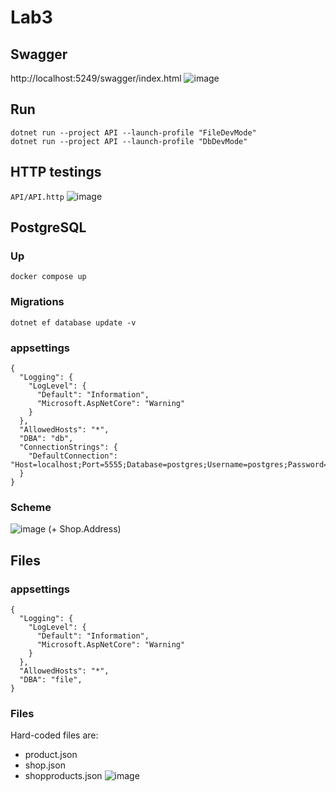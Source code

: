 # Lab3

## Swagger 
http://localhost:5249/swagger/index.html
![image](https://github.com/user-attachments/assets/6d14f76d-7c13-4dab-80e2-b1b83838730e)


## Run
```
dotnet run --project API --launch-profile "FileDevMode"
dotnet run --project API --launch-profile "DbDevMode"
```

## HTTP testings
`API/API.http`
![image](https://github.com/user-attachments/assets/b3c88342-28d6-406d-af81-ec00ff1c1772)


## PostgreSQL 
### Up
```
docker compose up
```

### Migrations
```
dotnet ef database update -v
```

### appsettings
```
{
  "Logging": {
    "LogLevel": {
      "Default": "Information",
      "Microsoft.AspNetCore": "Warning"
    }
  },
  "AllowedHosts": "*",
  "DBA": "db",
  "ConnectionStrings": {
    "DefaultConnection": "Host=localhost;Port=5555;Database=postgres;Username=postgres;Password=postgres"
  }
}
```
### Scheme
![image](https://github.com/user-attachments/assets/b2bdf35d-b3fb-4fa3-95b8-541341aa75e2)
(+ Shop.Address)

## Files
### appsettings
```
{
  "Logging": {
    "LogLevel": {
      "Default": "Information",
      "Microsoft.AspNetCore": "Warning"
    }
  },
  "AllowedHosts": "*",
  "DBA": "file",
}
```
### Files
Hard-coded files are:
- product.json
- shop.json
- shopproducts.json
![image](https://github.com/user-attachments/assets/0cf0315c-a9ad-452f-9633-5e56c912ec06)


